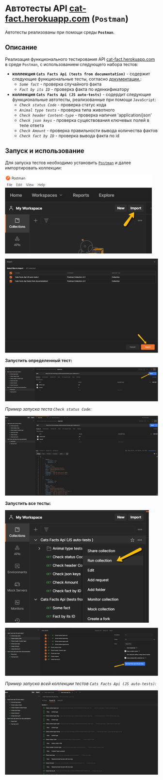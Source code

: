  # Автотесты API [cat-fact.herokuapp.com](https://cat-fact.herokuapp.com) (`Postman`)
Автотесты реализованы при помощи среды **`Postman`**.

 ## Описание

 Реализация функционального тестирования API [cat-fact.herokuapp.com](https://cat-fact.herokuapp.com) в среде `Postman`, с использованием следующего набора тестов:

* **коллекция `Cats Facts Api (tests from documentation)`** - содержит следующие функциональные тесты, согласно [документации.](https://alexwohlbruck.github.io/cat-facts/docs/):
    * *`Some fact`* - проверка случайного факта
    * *`Fact by its ID`* - проверка факта по иденкификатору
* **коллекция `Cats Facts Api (JS auto-tests)`** - содердит следующие функциональные автотесты, реализованные при помощи `JavaScript`:
    * *`Check status Code`* - проверка статус кода
    * *`Animal type tests`* - проверка типа животного
    * *`Check header Content-type`* - проверка наличия 'application/json'
    * *`Check json keys`* - проверка cуществования ключевых полей в теле ответа 
    * *`Check Amount`* - проверка правильности вывода количества фактов
    * *`Check fact by ID`* - проверка вывода факта по id

## Запуск и использование

Для запуска тестов необходимо установить [`Postman`](https://www.postman.com/downloads/) и далее импортировать коллекции:

![](Screenshots/import.png)

![](Screenshots/import2.png)

**Запустить определенный тест:**

![](Screenshots/run_1_test.png)

*Пример запуска теста `Check status Code`:*

![](Screenshots/example_run__1_test.png)

**Запустить все тесты:**

![](Screenshots/run_all_tests.png)

![](Screenshots/run_all_tests2.png)

*Пример запуска всей коллекции тестов `Cats Facts Api (JS auto-tests)`:*

![](Screenshots/example_run__all_tests.png)
